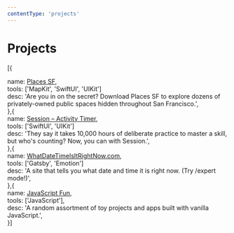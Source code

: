 ```yaml
---
contentType: 'projects'
---
```


<h1>Projects</h1>

[{</br>
  <div class="obj-content">
    name: 
      <a target="_blank" rel="noopener noreferrer" href="https://apps.apple.com/us/app/places-san-francisco/id1497590988">Places SF</a>,<br />
    tools: 
      [<span class="green">'MapKit'</span>, <span class="green">'SwiftUI'</span>, <span class="green">'UIKit'</span>]</br>
    desc: 
      <span class="yellow">'Are you in on the secret? Download Places SF to explore dozens of privately-owned public spaces hidden throughout San Francisco.'</span>,</br>
  </div>
},{</br>
  <div class="obj-content">
    name: 
      <a target="_blank" rel="noopener noreferrer" href="https://apps.apple.com/us/app/session-activity-timer/id1493474157">Session – Activity Timer</a>,<br />
    tools: 
      [<span class="green">'SwiftUI'</span>, <span class="green">'UIKit'</span>]</br>
    desc: 
      <span class="yellow">'They say it takes 10,000 hours of deliberate practice to master a skill, but who's counting? Now, you can with Session.'</span>,</br>
  </div>
},{</br>
  <div class="obj-content">
    name: 
      <a target="_blank" rel="noopener noreferrer" href="https://whatdatetimeisitrightnow.com">WhatDateTimeIsItRightNow.com</a>,<br />
    tools: 
      [<span class="green">'Gatsby'</span>, <span class="green">'Emotion'</span>]</br>
    desc: 
      <span class="yellow">'A site that tells you what date and time it is right now. (Try /expert mode!)'</span>,</br>
  </div>
},{</br>
  <div class="obj-content">
    name: 
      <a target="_blank" rel="noopener noreferrer" href="https://yihwan.github.io/javascript-fun/">JavaScript Fun</a>,<br />
    tools: 
      [<span class="green">'JavaScript'</span>],</br>
    desc: 
      <span class="yellow">'A random assortment of toy projects and apps built with vanilla JavaScript.'</span>,</br>
  </div>
}]